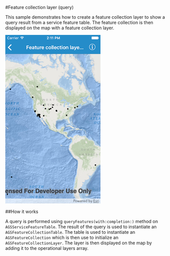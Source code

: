 #Feature collection layer (query)

This sample demonstrates how to create a feature collection layer to show a query result from a service feature table. The feature collection is then displayed on the map with a feature collection layer.

![](image1.png)

##How it works

A query is performed using `queryFeatures(with:completion:)` method on `AGSServiceFeatureTable`. The result of the query is used to instantiate an `AGSFeatureCollectionTable`. The table is used to instantiate an `AGSFeatureCollection` which is then use to initialize an `AGSFeatureCollectionLayer`. The layer is then displayed on the map by adding it to the operational layers array.



